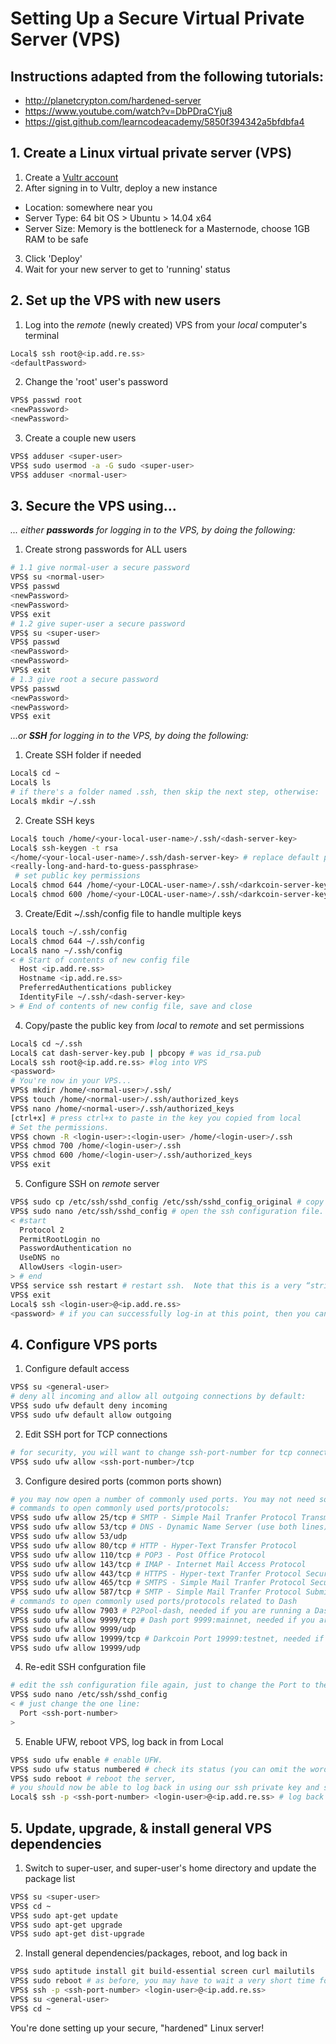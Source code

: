 # Setting Up a Secure Virtual Private Server (VPS)

## Instructions adapted from the following tutorials:
* http://planetcrypton.com/hardened-server
* https://www.youtube.com/watch?v=DbPDraCYju8
* https://gist.github.com/learncodeacademy/5850f394342a5bfdbfa4

## 1. Create a Linux virtual private server (VPS)

1. Create a [Vultr account](https://vultr.com)
2. After signing in to Vultr, deploy a new instance
  * Location: somewhere near you
  * Server Type: 64 bit OS > Ubuntu > 14.04 x64
  * Server Size: Memory is the bottleneck for a Masternode, choose 1GB RAM to be safe
3. Click 'Deploy'
4. Wait for your new server to get to 'running' status

## 2. Set up the VPS with new users

1. Log into the *remote* (newly created) VPS from your *local* computer's terminal

  ```sh
  Local$ ssh root@<ip.add.re.ss>
  <defaultPassword>
  ```
2. Change the 'root' user's password

  ```sh
  VPS$ passwd root
  <newPassword>
  <newPassword>
  ```
3. Create a couple new users

  ```sh
  VPS$ adduser <super-user>
  VPS$ sudo usermod -a -G sudo <super-user>
  VPS$ adduser <normal-user>
  ```

## 3. Secure the VPS using...

*... either __passwords__ for logging in to the VPS, by doing the following:*
1. Create strong passwords for ALL users

  ```sh
  # 1.1 give normal-user a secure password
  VPS$ su <normal-user>
  VPS$ passwd
  <newPassword>
  <newPassword>
  VPS$ exit
  # 1.2 give super-user a secure password
  VPS$ su <super-user>
  VPS$ passwd
  <newPassword>
  <newPassword>
  VPS$ exit
  # 1.3 give root a secure password
  VPS$ passwd
  <newPassword>
  <newPassword>
  VPS$ exit
  ```

*...or __SSH__ for logging in to the VPS, by doing the following:*

1. Create SSH folder if needed
```sh
Local$ cd ~
Local$ ls
# if there's a folder named .ssh, then skip the next step, otherwise:
Local$ mkdir ~/.ssh
```
2. Create SSH keys
```sh
Local$ touch /home/<your-local-user-name>/.ssh/<dash-server-key>
Local$ ssh-keygen -t rsa
</home/<your-local-user-name>/.ssh/dash-server-key> # replace default path with one we just created
<really-long-and-hard-to-guess-passphrase>
 # set public key permissions
Local$ chmod 644 /home/<your-LOCAL-user-name>/.ssh/<darkcoin-server-key>.pub
Local$ chmod 600 /home/<your-LOCAL-user-name>/.ssh/<darkcoin-server-key>
```
3. Create/Edit ~/.ssh/config file to handle multiple keys
```sh
Local$ touch ~/.ssh/config
Local$ chmod 644 ~/.ssh/config
Local$ nano ~/.ssh/config
< # Start of contents of new config file
  Host <ip.add.re.ss>
  Hostname <ip.add.re.ss>
  PreferredAuthentications publickey
  IdentityFile ~/.ssh/<dash-server-key>
> # End of contents of new config file, save and close
```
4. Copy/paste the public key from *local* to *remote* and set permissions
```sh
Local$ cd ~/.ssh
Local$ cat dash-server-key.pub | pbcopy # was id_rsa.pub
Local$ ssh root@<ip.add.re.ss> #log into VPS
<password>
# You're now in your VPS...
VPS$ mkdir /home/<normal-user>/.ssh/
VPS$ touch /home/<normal-user>/.ssh/authorized_keys
VPS$ nano /home/<normal-user>/.ssh/authorized_keys
[ctrl+x] # press ctrl+x to paste in the key you copied from local
# Set the permissions.
VPS$ chown -R <login-user>:<login-user> /home/<login-user>/.ssh
VPS$ chmod 700 /home/<login-user>/.ssh
VPS$ chmod 600 /home/<login-user>/.ssh/authorized_keys
VPS$ exit
```
5. Configure SSH on *remote* server
```sh
VPS$ sudo cp /etc/ssh/sshd_config /etc/ssh/sshd_config_original # copy config file just in case we screw things up while editing it, just in case.
VPS$ sudo nano /etc/ssh/sshd_config # open the ssh configuration file. The things  we need to check, set, or add within the sshd_config file are below:
< #start
  Protocol 2
  PermitRootLogin no
  PasswordAuthentication no
  UseDNS no
  AllowUsers <login-user>
> # end
VPS$ service ssh restart # restart ssh.  Note that this is a very “strict” configuration.  You will now ONLY be allowed to log-in to your REMOTE server from your current LOCAL machine.  To be able to log-in from a different LOCAL machine you would need to copy the private ssh key from your LOCAL machine onto the other LOCAL machine.  (You might want to keep the private key on an encrypted usb flash drive for such purposes.)  If that other LOCAL machine were not also owned by you, then you would want to delete the private key from it after you were done using it.  If you were willing to compromise just a bit on security you could leave PasswordAuthentication set to yes; it would be better if you could avoid doing this, however, in the event someone guessed or otherwise found out login-user's password.  You should now try to log-out as root and then ssh log-in as <login-user>:
VPS$ exit
Local$ ssh <login-user>@<ip.add.re.ss>
<password> # if you can successfully log-in at this point, then you can continue on to the “Configuring Ports” section below.  If you cannot log-in, then you can try to go back and fix any problems by logging-in through a web-based console provided by your cloud-server's host.  If you just can't get it working no matter what, you may have to start again, rebuilding the server from scratch.
```

## 4. Configure VPS ports

1. Configure default access
```sh
VPS$ su <general-user>
# deny all incoming and allow all outgoing connections by default:
VPS$ sudo ufw default deny incoming
VPS$ sudo ufw default allow outgoing
```
2. Edit SSH port for TCP connections
```sh
# for security, you will want to change ssh-port-number for tcp connections, and open that port.  (We will refer to this as <ssh-port-number>.)
VPS$ sudo ufw allow <ssh-port-number>/tcp
```
3. Configure desired ports (common ports shown)
```sh
# you may now open a number of commonly used ports. You may not need some of these ports, or be unsure as to which you do or do not need.  For most configurations, opening the ports shown below should be safe.  If you are sure that you do not need to open some port, feel free to skip that step.  Also if you wanted to close a port later on, you could to this by simply issuing the command: sudo ufw deny <port>/<optional: protocol>.  For example, to close port 53 for everything: sudo ufw deny 53. To deny incoming tcp packets to port 53: VPS$ sudo ufw deny 53/tcp. To deny incoming udp packets to port 53: VPS$ sudo ufw deny 53/udp.  
# commands to open commonly used ports/protocols:
VPS$ sudo ufw allow 25/tcp # SMTP - Simple Mail Tranfer Protocol Transmission
VPS$ sudo ufw allow 53/tcp # DNS - Dynamic Name Server (use both lines)
VPS$ sudo ufw allow 53/udp
VPS$ sudo ufw allow 80/tcp # HTTP - Hyper-Text Transfer Protocol
VPS$ sudo ufw allow 110/tcp # POP3 - Post Office Protocol
VPS$ sudo ufw allow 143/tcp # IMAP - Internet Mail Access Protocol
VPS$ sudo ufw allow 443/tcp # HTTPS - Hyper-text Tranfer Protocol Secure
VPS$ sudo ufw allow 465/tcp # SMTPS - Simple Mail Tranfer Protocol Secure
VPS$ sudo ufw allow 587/tcp # SMTP - Simple Mail Tranfer Protocol Submission
# commands to open commonly used ports/protocols related to Dash
VPS$ sudo ufw allow 7903 # P2Pool-dash, needed if you are running a Dash P2Pool
VPS$ sudo ufw allow 9999/tcp # Dash port 9999:mainnet, needed if you are running Dash on the standard main network, both lines
VPS$ sudo ufw allow 9999/udp
VPS$ sudo ufw allow 19999/tcp # Darkcoin Port 19999:testnet, needed if you are running Dash on the testing network, both lines
VPS$ sudo ufw allow 19999/udp
```
4. Re-edit SSH confguration file
```sh
# edit the ssh configuration file again, just to change the Port to the <ssh-port-number> you chose above:
VPS$ sudo nano /etc/ssh/sshd_config
< # just change the one line:
  Port <ssh-port-number>
>
```
5. Enable UFW, reboot VPS, log back in from Local
```sh
VPS$ sudo ufw enable # enable UFW.
VPS$ sudo ufw status numbered # check its status (you can omit the word “numbered,” but it provides more information)
VPS$ sudo reboot # reboot the server,
# you should now be able to log back in using our ssh private key and ssh passphrase, now also including the new <ssh-port-number> in the login. You may have to wait about a minute or so for it to boot up before you can login
Local$ ssh -p <ssh-port-number> <login-user>@<ip.add.re.ss> # log back in, if it works, continue to the next section, “Update and Upgrade and Install General-Dependencies.”  If it does not work, you may have to rebuild from scratch, unless you can log-in via a web-console provided by your cloudserver host to try to fix the problem.
```

## 5. Update, upgrade, & install general VPS dependencies

1. Switch to super-user, and super-user's home directory and update the package list
```sh
VPS$ su <super-user>
VPS$ cd ~
VPS$ sudo apt-get update
VPS$ sudo apt-get upgrade
VPS$ sudo apt-get dist-upgrade
```
2. Install general dependencies/packages, reboot, and log back in
```sh
VPS$ sudo aptitude install git build-essential screen curl mailutils
VPS$ sudo reboot # as before, you may have to wait a very short time for it to boot up before you can login.)
VPS$ ssh -p <ssh-port-number> <login-user>@<ip.add.re.ss>
VPS$ su <general-user>
VPS$ cd ~
```

You're done setting up your secure, "hardened" Linux server!
